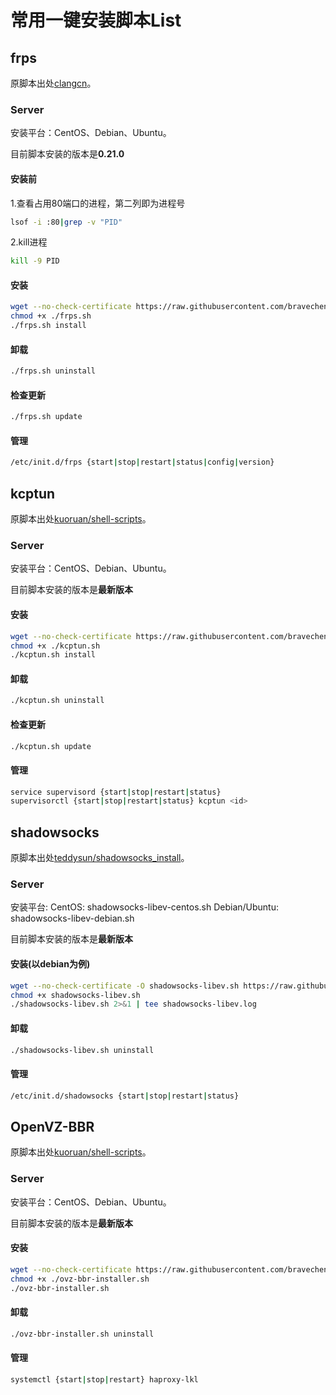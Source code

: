 # 常用一键安装脚本List

## frps

原脚本出处[clangcn](https://github.com/clangcn/onekey-install-shell)。

### Server

安装平台：CentOS、Debian、Ubuntu。

目前脚本安装的版本是**0.21.0**

#### 安装前

1.查看占用80端口的进程，第二列即为进程号  

```Bash
lsof -i :80|grep -v "PID"
```
2.kill进程  

```Bash
kill -9 PID
```

#### 安装

```Bash
wget --no-check-certificate https://raw.githubusercontent.com/bravecheng/ShellScriptList/master/frps/frps.sh -O ./frps.sh
chmod +x ./frps.sh
./frps.sh install
```

#### 卸载
```Bash
./frps.sh uninstall
```
#### 检查更新
```Bash
./frps.sh update
```
#### 管理
```Bash
/etc/init.d/frps {start|stop|restart|status|config|version}
```

## kcptun

原脚本出处[kuoruan/shell-scripts](https://github.com/kuoruan/shell-scripts)。

### Server

安装平台：CentOS、Debian、Ubuntu。

目前脚本安装的版本是**最新版本**

#### 安装

```Bash
wget --no-check-certificate https://raw.githubusercontent.com/bravecheng/ShellScriptList/master/kcptun/kcptun.sh -O ./kcptun.sh
chmod +x ./kcptun.sh
./kcptun.sh install
```
#### 卸载
```Bash
./kcptun.sh uninstall
```
#### 检查更新
```Bash
./kcptun.sh update
```
#### 管理
```Bash
service supervisord {start|stop|restart|status}
supervisorctl {start|stop|restart|status} kcptun <id>
```

## shadowsocks

原脚本出处[teddysun/shadowsocks_install](https://github.com/teddysun/shadowsocks_install)。

### Server

安装平台:
CentOS: shadowsocks-libev-centos.sh
Debian/Ubuntu: shadowsocks-libev-debian.sh

目前脚本安装的版本是**最新版本**

#### 安装(以debian为例)

```Bash
wget --no-check-certificate -O shadowsocks-libev.sh https://raw.githubusercontent.com/bravecheng/ShellScriptList/master/shadowsocks/shadowsocks-libev-debian.sh
chmod +x shadowsocks-libev.sh
./shadowsocks-libev.sh 2>&1 | tee shadowsocks-libev.log
```
#### 卸载
```Bash
./shadowsocks-libev.sh uninstall
```

#### 管理
```Bash
/etc/init.d/shadowsocks {start|stop|restart|status}
```

## OpenVZ-BBR

原脚本出处[kuoruan/shell-scripts](https://github.com/kuoruan/shell-scripts)。

### Server

安装平台：CentOS、Debian、Ubuntu。

目前脚本安装的版本是**最新版本**

#### 安装

```Bash
wget --no-check-certificate https://raw.githubusercontent.com/bravecheng/ShellScriptList/master/ovz-bbr/ovz-bbr-installer.sh -O ./ovz-bbr-installer.sh
chmod +x ./ovz-bbr-installer.sh
./ovz-bbr-installer.sh
```

#### 卸载
```Bash
./ovz-bbr-installer.sh uninstall
```

#### 管理
```Bash
systemctl {start|stop|restart} haproxy-lkl
```

